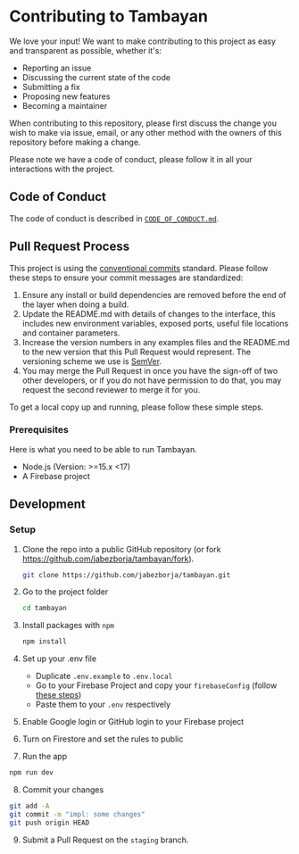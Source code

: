 # Contributing to Tambayan

We love your input! We want to make contributing to this project as easy and transparent as possible, whether it's:
- Reporting an issue
- Discussing the current state of the code
- Submitting a fix
- Proposing new features
- Becoming a maintainer

When contributing to this repository, please first discuss the change you wish to make via issue,
email, or any other method with the owners of this repository before making a change. 

Please note we have a code of conduct, please follow it in all your interactions with the project.

## Code of Conduct
The code of conduct is described in [`CODE_OF_CONDUCT.md`](CODE_OF_CONDUCT.md).

## Pull Request Process

This project is using the [conventional commits](https://www.conventionalcommits.org/en/v1.0.0-beta.2/) standard. Please follow these steps to ensure your commit messages are standardized:

1. Ensure any install or build dependencies are removed before the end of the layer when doing a 
   build.
2. Update the README.md with details of changes to the interface, this includes new environment 
   variables, exposed ports, useful file locations and container parameters.
3. Increase the version numbers in any examples files and the README.md to the new version that this
   Pull Request would represent. The versioning scheme we use is [SemVer](http://semver.org/).
4. You may merge the Pull Request in once you have the sign-off of two other developers, or if you 
   do not have permission to do that, you may request the second reviewer to merge it for you.

To get a local copy up and running, please follow these simple steps.

### Prerequisites

Here is what you need to be able to run Tambayan.

- Node.js (Version: >=15.x <17)
- A Firebase project

## Development


### Setup

1. Clone the repo into a public GitHub repository (or fork https://github.com/jabezborja/tambayan/fork).

   ```sh
   git clone https://github.com/jabezborja/tambayan.git
   ```

2. Go to the project folder

   ```sh
   cd tambayan
   ```

3. Install packages with `npm`

   ```sh
   npm install
   ```

4. Set up your .env file
   - Duplicate `.env.example` to `.env.local`
   - Go to your Firebase Project and copy your `firebaseConfig` (follow [these steps](https://support.google.com/firebase/answer/7015592?hl=en))
   - Paste them to your `.env` respectively

5. Enable Google login or GitHub login to your Firebase project
6. Turn on Firestore and set the rules to public

7. Run the app
  
  ```sh
  npm run dev
  ```
  
8. Commit your changes

  ```sh
  git add -A
  git commit -m "impl: some changes"
  git push origin HEAD
  ```
9. Submit a Pull Request on the `staging` branch.